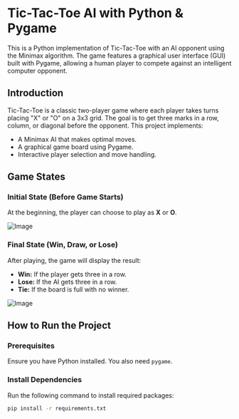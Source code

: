 # Tic-Tac-Toe AI with Python & Pygame

This is a Python implementation of Tic-Tac-Toe with an AI opponent using the Minimax algorithm. The game features a graphical user interface (GUI) built with Pygame, allowing a human player to compete against an intelligent computer opponent.

## Introduction

Tic-Tac-Toe is a classic two-player game where each player takes turns placing "X" or "O" on a 3x3 grid. The goal is to get three marks in a row, column, or diagonal before the opponent. This project implements:
- A Minimax AI that makes optimal moves.
- A graphical game board using Pygame.
- Interactive player selection and move handling.

## Game States

### Initial State (Before Game Starts)
At the beginning, the player can choose to play as **X** or **O**.

![Image](https://github.com/user-attachments/assets/8c27dd48-cac0-4a7c-ba84-cab18c0a8e19)

### Final State (Win, Draw, or Lose)
After playing, the game will display the result:
- **Win:** If the player gets three in a row.
- **Lose:** If the AI gets three in a row.
- **Tie:** If the board is full with no winner.

![Image](https://github.com/user-attachments/assets/7bdc259e-8b7e-4441-b75a-932c8963351d)

## How to Run the Project

### Prerequisites
Ensure you have Python installed. You also need `pygame`.

### Install Dependencies
Run the following command to install required packages:

```bash
pip install -r requirements.txt
